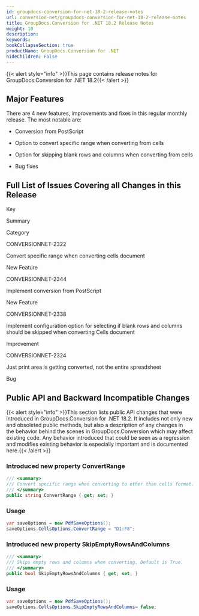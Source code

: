 ```yaml
---
id: groupdocs-conversion-for-net-18-2-release-notes
url: conversion-net/groupdocs-conversion-for-net-18-2-release-notes
title: GroupDocs.Conversion for .NET 18.2 Release Notes
weight: 10
description: 
keywords: 
bookCollapseSection: true
productName: GroupDocs.Conversion for .NET
hideChildren: False
---
```

{{< alert style="info" >}}This page contains release notes for GroupDocs.Conversion for .NET 18.2{{< /alert >}}

## Major Features

There are 4 new features, improvements and fixes in this regular monthly release. The most notable are:

*   Conversion from PostScript
    
*   Option to convert specific range when converting from cells
    
*   Option for skipping blank rows and columns when converting from cells
*   Bug fixes
    

## Full List of Issues Covering all Changes in this Release

Key

Summary

Category

CONVERSIONNET-2322

Convert specific range when converting cells document

New Feature

CONVERSIONNET-2344

Implement conversion from PostScript

New Feature

CONVERSIONNET-2338

Implement configuration option for selecting if blank rows and columns should be skipped when converting Cells document

Improvement

CONVERSIONNET-2324

Just print area is getting converted, not the entire spreadsheet

Bug

## Public API and Backward Incompatible Changes

{{< alert style="info" >}}This section lists public API changes that were introduced in GroupDocs.Conversion for .NET 18.2. It includes not only new and obsoleted public methods, but also a description of any changes in the behavior behind the scenes in GroupDocs.Conversion which may affect existing code. Any behavior introduced that could be seen as a regression and modifies existing behavior is especially important and is documented here.{{< /alert >}}

### Introduced new property ConvertRange

```csharp
/// <summary>
/// Convert specific range when converting to other than cells format. Example: "D1:F8"
/// </summary>
public string ConvertRange { get; set; }
```

### Usage

```csharp
var saveOptions = new PdfSaveOptions();
saveOptions.CellsOptions.ConvertRange = "D1:F8";
```

### Introduced new property SkipEmptyRowsAndColumns

```csharp
/// <summary>
/// Skips empty rows and columns when converting. Default is True.
/// </summary>
public bool SkipEmptyRowsAndColumns { get; set; }
```

### Usage

```csharp
var saveOptions = new PdfSaveOptions();
saveOptions.CellsOptions.SkipEmptyRowsAndColumns= false;
```
